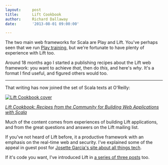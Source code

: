 ```yaml
---
layout:     post
title:      Lift Cookbook
author:     Richard Dallaway
date:       '2013-08-01 09:00:00'

---
```


The two main web frameworks for Scala are Play and Lift.  You've perhaps seen that we run [Play training](/training/core-play.html), but we're fortunate to have plenty of experience with Lift too.

Around 18 months ago I started a publishing recipes about the Lift web framework: you want to achieve _that_, then do _this_, and here's _why_.  It's a format I find useful, and figured others would too.

---

That writing has now joined the set of Scala texts at O'Reilly:

[![Lift Cookbook cover](http://akamaicovers.oreilly.com/images/0636920029151/cat.gif)](http://shop.oreilly.com/product/0636920029151.do)

_[Lift Cookbook: Recipes from the Community for Building Web Applications with Scala ](http://shop.oreilly.com/product/0636920029151.do)_

Much of the content comes from experiences of building Lift applications, and from the great questions and answers on the Lift mailing list.

If you've not heard of Lift before, it a productive framework with an emphasis on the real-time web and security. I've explained some of the appeal in guest post for [Josette Garcia's site about all things tech](http://www.josetteorama.com/lift-is-the-most-powerful-most-secure-web-framework-available-today-2/).

If it's code you want, I've introduced Lift in [a series of three posts](http://search.oreilly.com/?q=Lift&submit=&tmpl=programming) too.

